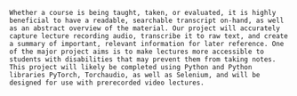     Whether a course is being taught, taken, or evaluated, it is highly beneficial to have a readable, searchable transcript on-hand, as well as an abstract overview of the material. Our project will accurately capture lecture recording audio, transcribe it to raw text, and create a summary of important, relevant information for later reference. One of the major project aims is to make lectures more accessible to students with disabilities that may prevent them from taking notes. This project will likely be completed using Python and Python libraries PyTorch, Torchaudio, as well as Selenium, and will be designed for use with prerecorded video lectures.
